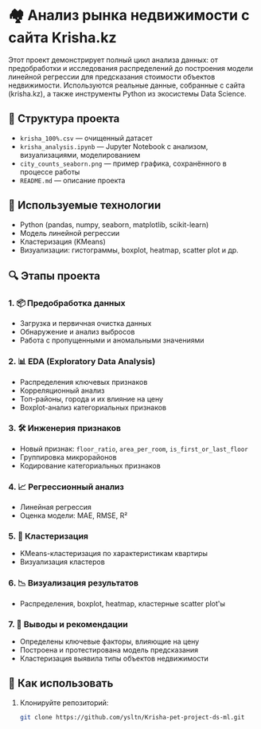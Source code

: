 # 🏘️ Анализ рынка недвижимости с сайта Krisha.kz

Этот проект демонстрирует полный цикл анализа данных: от предобработки и исследования распределений до построения модели линейной регрессии для предсказания стоимости объектов недвижимости. Используются реальные данные, собранные с сайта (krisha.kz), а также инструменты Python из экосистемы Data Science. 

## 📁 Структура проекта

- `krisha_100%.csv` — очищенный датасет
- `krisha_analysis.ipynb` — Jupyter Notebook с анализом, визуализациями, моделированием
- `city_counts_seaborn.png` — пример графика, сохранённого в процессе работы
- `README.md` — описание проекта

## 🧠 Используемые технологии

- Python (pandas, numpy, seaborn, matplotlib, scikit-learn)
- Модель линейной регрессии
- Кластеризация (KMeans)
- Визуализации: гистограммы, boxplot, heatmap, scatter plot и др.

## 🔍 Этапы проекта

### 1. 📦 Предобработка данных
- Загрузка и первичная очистка данных
- Обнаружение и анализ выбросов
- Работа с пропущенными и аномальными значениями

### 2. 📊 EDA (Exploratory Data Analysis)
- Распределения ключевых признаков
- Корреляционный анализ
- Топ-районы, города и их влияние на цену
- Boxplot-анализ категориальных признаков

### 3. 🛠 Инженерия признаков
- Новый признак: `floor_ratio`, `area_per_room`, `is_first_or_last_floor`
- Группировка микрорайонов
- Кодирование категориальных признаков

### 4. 📈 Регрессионный анализ
- Линейная регрессия
- Оценка модели: MAE, RMSE, R²

### 5. 🧠 Кластеризация
- KMeans-кластеризация по характеристикам квартиры
- Визуализация кластеров

### 6. 📉 Визуализация результатов
- Распределения, boxplot, heatmap, кластерные scatter plot'ы

### 7. 🧾 Выводы и рекомендации
- Определены ключевые факторы, влияющие на цену
- Построена и протестирована модель предсказания
- Кластеризация выявила типы объектов недвижимости

## 🚀 Как использовать

1. Клонируйте репозиторий:
   ```bash
   git clone https://github.com/ysltn/Krisha-pet-project-ds-ml.git
